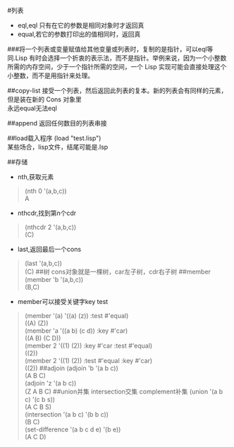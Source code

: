 #列表
- eql,eql 只有在它的参数是相同对象时才返回真
- equal,若它的参数打印出的值相同时，返回真

###将一个列表或变量赋值给其他变量或列表时，复制的是指针，可以eql等同.Lisp 有时会选择一个折衷的表示法，而不是指针。举例来说，因为一个小整数所需的内存空间，少于一个指针所需的空间，一个 Lisp 实现可能会直接处理这个小整数，而不是用指针来处理。

##copy-list
接受一个列表，然后返回此列表的复本。新的列表会有同样的元素，但是装在新的 Cons 对象里  
永远equal无法eql

##append
返回任何数目的列表串接  

##load载入程序
(load "test.lisp")  
某些场合，lisp文件，结尾可能是.lsp

##存储
- nth,获取元素
>(nth 0 '(a,b,c))  
A
- nthcdr,找到第n个cdr
>(nthcdr 2 '(a,b,c))  
(C)
- last,返回最后一个cons
>(last '(a,b,c))  
(C)
##树
cons对象就是一棵树，car左子树，cdr右子树
##member
>(member 'b '(a,b,c))  
(B,C)
- member可以接受关键字key test
>(member '(a) '((a) (z)) :test #'equal)  
((A) (Z))  
>(member 'a '((a b) (c d)) :key #'car)  
((A B) (C D))  
>(member 2 '((1) (2)) :key #'car :test #'equal)  
((2))  
>(member 2 '((1) (2)) :test #'equal :key #'car)  
((2))
##adjoin
>(adjoin 'b '(a b c))  
(A B C)  
>(adjoin 'z '(a b c))  
(Z A B C)
##union并集 intersection交集 complement补集
>(union '(a b c) '(c b s))  
(A C B S)  
>(intersection '(a b c) '(b b c))  
(B C)  
>(set-difference '(a b c d e) '(b e))  
(A C D)  
